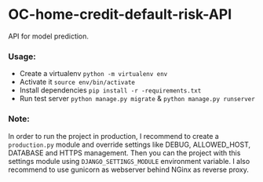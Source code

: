 # OC-home-credit-default-risk-API

API for model prediction.

### Usage:

  * Create a virtualenv
    ```python -m virtualenv env```
  * Activate it ```source env/bin/activate```
  * Install dependencies ```pip install -r -requirements.txt```
  * Run test server ```python manage.py migrate``` & ```python manage.py runserver```
  
### Note:
  In order to run the project in production, I recommend to create a ```production.py``` module and 
  override settings like DEBUG, ALLOWED_HOST, DATABASE and HTTPS management. Then you can the project with
  this settings module using ```DJANGO_SETTINGS_MODULE``` environment variable. I also recommend to use
  gunicorn as webserver behind NGinx as reverse proxy.
